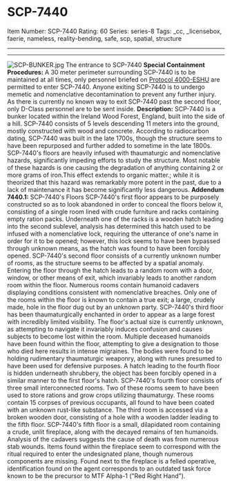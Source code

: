 # SCP-7440
Item Number: SCP-7440
Rating: 60
Series: series-8
Tags: _cc, _licensebox, faerie, nameless, reality-bending, safe, scp, spatial, structure

---

* * *
![SCP-BUNKER.jpg](https://scp-wiki.wdfiles.com/local--files/scp-7440/SCP-BUNKER.jpg)
The entrance to SCP-7440
**Special Containment Procedures:** A 30 meter perimeter surrounding SCP-7440 is to be maintained at all times, only personnel briefed on [Protocol 4000-ESHU](/taboo) are permitted to enter SCP-7440. Anyone exiting SCP-7440 is to undergo memetic and nomenclative decontamination to prevent any further injury.
As there is currently no known way to exit SCP-7440 past the second floor, only D-Class personnel are to be sent inside.
**Description:** SCP-7440 is a bunker located within the Ireland Wood Forest, England, built into the side of a hill. SCP-7440 consists of 5 levels descending 11 meters into the ground, mostly constructed with wood and concrete. According to radiocarbon dating, SCP-7440 was built in the late 1700s, though the structure seems to have been repurposed and further added to sometime in the late 1800s.
SCP-7440's floors are heavily infused with thaumaturgic and nomenclative hazards, significantly impeding efforts to study the structure. Most notable of these hazards is one causing the degradation of anything containing 2 or more grams of iron.This effect extends to organic matter.; while it is theorized that this hazard was remarkably more potent in the past, due to a lack of maintenance it has become significantly less dangerous.
**Addendum 7440.1:** SCP-7440's Floors
SCP-7440's first floor appears to be purposely constructed so as to look abandoned in order to conceal the floors below it, consisting of a single room lined with crude furniture and racks containing empty ration packs. Underneath one of the racks is a wooden hatch leading into the second sublevel, analysis has determined this hatch used to be infused with a nomenclative lock, requiring the utterance of one's name in order for it to be opened; however, this lock seems to have been bypassed through unknown means, as the hatch was found to have been forcibly opened.
SCP-7440's second floor consists of a currently unknown number of rooms, as the structure seems to be affected by a spatial anomaly. Entering the floor through the hatch leads to a random room with a door, window, or other means of exit, which invariably leads to another random room within the floor. Numerous rooms contain humanoid cadavers displaying conditions consistent with nomenclative breaches. Only one of the rooms within the floor is known to contain a true exit; a large, crudely made, hole in the floor dug out by an unknown party.
SCP-7440's third floor has been thaumaturgically enchanted in order to appear as a large forest with incredibly limited visibility. The floor's actual size is currently unknown, as attempting to navigate it invariably induces confusion and causes subjects to become lost within the room. Multiple deceased humanoids have been found within the floor, attempting to give a designation to those who died here results in intense migraines. The bodies were found to be holding rudimentary thaumaturgic weaponry, along with runes presumed to have been used for defensive purposes. A hatch leading to the fourth floor is hidden underneath shrubbery, the object has been forcibly opened in a similar manner to the first floor's hatch.
SCP-7440's fourth floor consists of three small interconnected rooms. Two of these rooms seem to have been used to store rations and grow crops utilizing thaumaturgy. These rooms contain 15 corpses of previous occupants, all found to have been coated with an unknown rust-like substance. The third room is accessed via a broken wooden door, consisting of a hole with a wooden ladder leading to the fifth floor.
SCP-7440's fifth floor is a small, dilapidated room containing a crude, unlit fireplace, along with the decayed remains of ten humanoids. Analysis of the cadavers suggests the cause of death was from numerous stab wounds. Items found within the fireplace seem to correspond with the ritual required to enter the undesignated plane, though numerous components are missing.
Found next to the fireplace is a felled operative, identification found on the agent corresponds to an outdated task force known to be the precursor to MTF Alpha-1 ("Red Right Hand").